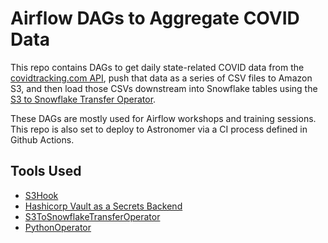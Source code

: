 # Airflow DAGs to Aggregate COVID Data

This repo contains DAGs to get daily state-related COVID data from the [covidtracking.com API](https://covidtracking.com), push that data as a series of CSV files to Amazon S3, and then load those CSVs downstream into Snowflake tables using the [S3 to Snowflake Transfer Operator](https://airflow.readthedocs.io/en/latest/_api/airflow/providers/snowflake/operators/s3_to_snowflake/index.html).

These DAGs are mostly used for Airflow workshops and training sessions. This repo is also set to deploy to Astronomer via a CI process defined in Github Actions.

## Tools Used

- [S3Hook](https://airflow.apache.org/docs/stable/_api/airflow/hooks/S3_hook/index.html)
- [Hashicorp Vault as a Secrets Backend](https://www.astronomer.io/guides/airflow-and-hashicorp-vault/)
- [S3ToSnowflakeTransferOperator](https://airflow.readthedocs.io/en/latest/_api/airflow/providers/snowflake/operators/s3_to_snowflake/index.html)
- [PythonOperator](https://airflow.apache.org/docs/stable/howto/operator/python.html)
